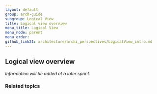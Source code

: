 ```yaml
---
layout: default
group: arch-guide
subgroup: Logical View
title: Logical view overview
menu_title: Logical View
menu_node: parent
menu_order: 
github_link21: architecture/archi_perspectives/LogicalView_intro.md
---
```



<h2>Logical view overview</h2>
<i>Information will be added at a later sprint.</i>



<h3>Related topics</h3>

